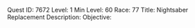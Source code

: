 Quest ID: 7672
Level: 1
Min Level: 60
Race: 77
Title: Nightsaber Replacement
Description: 
Objective: 
